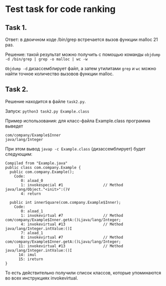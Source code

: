 # Test task for code ranking

## Task 1.
Ответ: в двоичном коде /bin/grep встречается вызов функции malloc 21 раз.

Решение: такой результат можно получить с помощью команды
``
objdump -d /bin/grep | grep -o malloc | wc -w
``

`Objdump -d` дизассемблирует файл, а затем утилитами `grep` и `wc` можно найти точное количество вызовов функции malloc.

## Task 2.
Решение находится в файле `task2.py`.

Запуск: ``python3 task2.py Example.class ``

Пример использования: для класс-файла Example.class программа выведет 

```
com/company/Example$Inner
java/lang/Integer
```
При этом вывод `javap -c Example.class` (дизассемблирует) будет следующим:
```commandline
Compiled from "Example.java"
public class com.company.Example {
  public com.company.Example();
    Code:
       0: aload_0
       1: invokespecial #1                  // Method java/lang/Object."<init>":()V
       4: return

  public int innerSquare(com.company.Example$Inner);
    Code:
       0: aload_1
       1: invokevirtual #7                  // Method com/company/Example$Inner.getA:()Ljava/lang/Integer;
       4: invokevirtual #13                 // Method java/lang/Integer.intValue:()I
       7: aload_1
       8: invokevirtual #7                  // Method com/company/Example$Inner.getA:()Ljava/lang/Integer;
      11: invokevirtual #13                 // Method java/lang/Integer.intValue:()I
      14: imul
      15: ireturn
}
```
То есть действительно получили список классов, которые упоминаются во всех инструкциях invokevirtual.